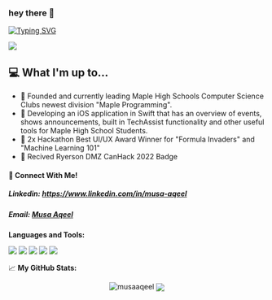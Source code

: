 ### hey there 👋
[![Typing SVG](https://readme-typing-svg.demolab.com?font=Helvetica&pause=1000&color=F7F7F7&width=435&lines=Student+and+Developer;Hackathon+Enthusiast+;4+years+of+coding+experience+;Software+Programming+Instructor+;Always+Learning;Musa+Aqeel)](https://git.io/typing-svg)

![](https://komarev.com/ghpvc/?username=MusaAqeel)
## 💻 What I'm up to...
- 🔨 Founded and currently leading Maple High Schools Computer Science Clubs newest division "Maple Programming". 
- 🔨 Developing an iOS application in Swift that has an overview of events, shows announcements, built in TechAssist functionality and other useful tools for Maple High School Students. 
- 🥇  2x Hackathon Best UI/UX Award Winner for "Formula Invaders" and "Machine Learning 101"
- 👾  Recived Ryerson DMZ CanHack 2022 Badge

#### **📲 Connect With Me!**

##### Linkedin: https://www.linkedin.com/in/musa-aqeel
##### Email: [Musa Aqeel](mailto:musaaqeel2005@gmail.com?subject=[GitHub]%20Source%20Han%20Sans)






**Languages and Tools:**


<img src="https://img.shields.io/badge/-Python-05122A?style=flat&logo=python"/> <img src="https://img.shields.io/badge/-HTML-05122A?style=flat&logo=HTML5"/>
<img src="https://img.shields.io/badge/-CSS-05122A?style=flat&logo=CSS3&logoColor=1572B6"/>
<img src="https://img.shields.io/badge/-Git-05122A?style=flat&logo=git"/>
<img src="https://img.shields.io/badge/-Visual%20Studio%20Code-05122A?style=flat&logo=visual-studio-code&logoColor=007ACC"/>


📈 **My GitHub Stats:**  

<p align="center"> <img src="https://github-readme-stats.vercel.app/api?username=musaaqeel&show_icons=true&theme=prussian" alt="musaaqeel" />
<img align="center" src="https://github-readme-stats.vercel.app/api/<CARD_TYPE>/?musaaqeel=<musaaqeel>&theme=<prussian>" />

  



